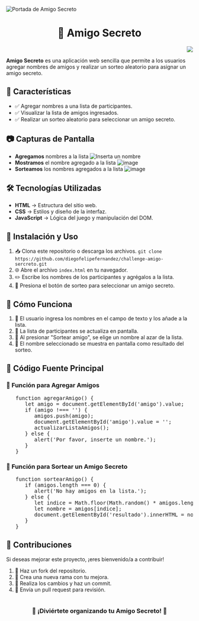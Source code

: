 ![Portada de Amigo Secreto](https://github.com/user-attachments/assets/650132b1-0402-4104-85ba-0414292c5061)

<h1 align="center">🎁 Amigo Secreto</h1>

<p align="right">
   <img src="https://img.shields.io/badge/STATUS-TERMINADO-green">

   **Amigo Secreto** es una aplicación web sencilla que permite a los usuarios agregar nombres de amigos y realizar un sorteo aleatorio para asignar un amigo secreto.
</p>

<h2>🚀 Características</h2>

* ✅ Agregar nombres a una lista de participantes.
* ✅ Visualizar la lista de amigos ingresados.
* ✅ Realizar un sorteo aleatorio para seleccionar un amigo secreto.

<h2>📷 Capturas de Pantalla</h2>

* **Agregamos** nombres a la lista ![Inserta un nombre](https://github.com/user-attachments/assets/cd005bff-b6cf-48ad-a6c2-5a4dbaffef9f)
* **Mostramos** el nombre agregado a la lista ![image](https://github.com/user-attachments/assets/ec19b83c-6008-47f6-bbc2-ccd1b3886628)
* **Sorteamos** los nombres agregados a la lista ![image](https://github.com/user-attachments/assets/3e00e118-b893-4a71-be90-de971bbcb3ca)

<h2>🛠️ Tecnologías Utilizadas</h2>

* **HTML** → Estructura del sitio web.
* **CSS** → Estilos y diseño de la interfaz.
* **JavaScript** → Lógica del juego y manipulación del DOM.

<h2>📌 Instalación y Uso</h2>

1. 📥 Clona este repositorio o descarga los archivos.
`git clone https://github.com/diegofelipefernandez/challenge-amigo-sercreto.git`
2. 🌐 Abre el archivo `index.html` en tu navegador.
3. ✏️ Escribe los nombres de los participantes y agrégalos a la lista.
4. 🎲 Presiona el botón de sorteo para seleccionar un amigo secreto.

<h2>🎯 Cómo Funciona</h2>

1. 📝 El usuario ingresa los nombres en el campo de texto y los añade a la lista.
2. 📃 La lista de participantes se actualiza en pantalla.
3. 🎰 Al presionar "Sortear amigo", se elige un nombre al azar de la lista.
4. 🎊 El nombre seleccionado se muestra en pantalla como resultado del sorteo.

<h2>📄 Código Fuente Principal</h2>
<h3>📌 Función para Agregar Amigos</h3>
<pre>
   function agregarAmigo() {
      let amigo = document.getElementById('amigo').value;
      if (amigo !=== '') {
         amigos.push(amigo);
         document.getElementById('amigo').value = '';
         actualizarListaAmigos();
      } else {
         alert('Por favor, inserte un nombre.');
      }
   }
</pre>

<h3>🎲 Función para Sortear un Amigo Secreto</h3>
<pre>
   function sortearAmigo() {
      if (amigos.length === 0) {
         alert('No hay amigos en la lista.');
      } else {
         let indice = Math.floor(Math.random() * amigos.length);
         let nombre = amigos[indice];
         document.getElementById('resultado').innerHTML = nombre;
      }
   }
</pre>

<h2>🤝 Contribuciones</h2>
<p>
   Si deseas mejorar este proyecto, ¡eres bienvenido/a a contribuir!
</p>

1. 🍴 Haz un fork del repositorio.
2. 🌿 Crea una nueva rama con tu mejora.
3. 💾 Realiza los cambios y haz un commit.
4. 🔄 Envía un pull request para revisión.

#
<h3 align="center">🎉 ¡Diviértete organizando tu Amigo Secreto! 🎉</h3>
